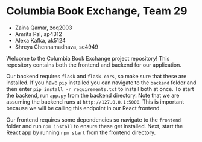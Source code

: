 # Columbia Book Exchange, Team 29

- Zaina Qamar, zoq2003
- Amrita Pal, ap4312
- Alexa Kafka, ak5124
- Shreya Chennamadhava, sc4949

Welcome to the Columbia Book Exchange project repository! This repository contains both the frontend and backend for our application.

Our backend requires `flask` and `flask-cors`, so make sure that these are installed. If you have
`pip` installed you can navigate to the `backend` folder and then enter `pip install -r requirements.txt` to install both at once. To start the backend, run `app.py` from the backend directory. Note that we are assuming the backend runs at `http://127.0.0.1:5000`. This is important because we will be calling this endpoint in our React frontend.

Our frontend requires some dependencies so navigate to the `frontend` folder and run `npm install` to ensure these get installed. Next, start the React app by running `npm start` from the frontend directory.
